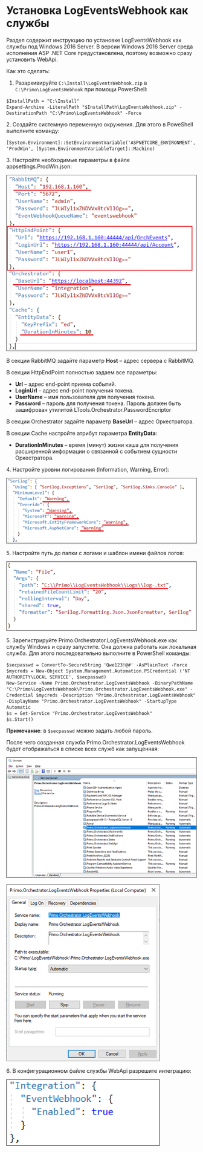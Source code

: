 # Установка LogEventsWebhook как службы
Раздел содержит инструкцию по установке LogEventsWebhook как службы под Windows 2016 Server. В версии Windows 2016 Server среда исполнения ASP .NET Core предустановлена, поэтому возможно сразу установить WebApi. 

Как это сделать:

1. Разархивируйте `C:\Install\LogEventsWebhook.zip` в` C:\Primo\LogEventsWebhook` при помощи PowerShell:
```
$InstallPath = "C:\Install"
Expand-Archive -LiteralPath "$InstallPath\LogEventsWebhook.zip" -DestinationPath "C:\Primo\LogEventsWebhook" -Force
```

2\. Создайте системную переменную окружения. Для этого в PoweShell выполните команду:
```
[System.Environment]::SetEnvironmentVariable('ASPNETCORE_ENVIRONMENT', 'ProdWin', [System.EnvironmentVariableTarget]::Machine)
```

3\. Настройте необходимые параметры в файле appsettings.ProdWin.json:

![](<../../../.gitbook/assets/install-webhooks-1.png>)

В секции RabbitMQ задайте параметр **Host** – адрес сервера с RabbitMQ.

В секции HttpEndPoint полностью задаем все параметры:
* **Url** – адрес end-point приема событий.
* **LoginUrl** – адрес end-point получения токена.
* **UserName** – имя пользователя для получения токена.
* **Password** – пароль для получения токена. Пароль должен быть зашифрован утилитой LTools.Orchestrator.PasswordEncriptor

В секции Orchestrator задайте параметр **BaseUrl** – адрес Оркестратора.

В секции Cache настройте атрибут параметра **EntityData**:
* **DurationInMinutes** – время (минут) жизни кэша для получения расширенной информации о связанной с событием сущности Оркестратора.

4\. Настройте уровни логирования (Information, Warning, Error):

![](<../../../.gitbook/assets/install-webhooks-2.png>)

5\. Настройте путь до папки с логами и шаблон имени файлов логов:

![](<../../../.gitbook/assets/install-webhooks-3.png>)

5\. Зарегистрируйте Primo.Orchestrator.LogEventsWebhook.exe как службу Windows и сразу запустите. Она должна работать как локальная служба. Для этого последовательно выполните в PowerShell команды:
```
$secpasswd = ConvertTo-SecureString 'Qwe123!@#' -AsPlainText -Force 
$mycreds = New-Object System.Management.Automation.PSCredential ('NT AUTHORITY\LOCAL SERVICE', $secpasswd)  
New-Service -Name Primo.Orchestrator.LogEventsWebhook -BinaryPathName "C:\Primo\LogEventsWebhook\Primo.Orchestrator.LogEventsWebhook.exe" -Credential $mycreds -Description "Primo.Orchestrator.LogEventsWebhook" -DisplayName "Primo.Orchestrator.LogEventsWebhook" -StartupType Automatic 
$s = Get-Service "Primo.Orchestrator.LogEventsWebhook"
$s.Start()
```
**Примечание**: в `$secpasswd` можно задать любой пароль.

После чего созданная служба Primo.Orchestrator.LogEventsWebhook будет отображаться в списке всех служб как запущенная:

![](<../../../.gitbook/assets/install-webhooks-4.png>)

![](<../../../.gitbook/assets/install-webhooks-5.png>)

6\. В конфигурационном файле службы WebApi разрешите интеграцию:

![](<../../../.gitbook/assets/install-webhooks-6.png>)
